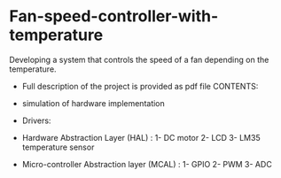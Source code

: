# Fan-speed-controller-with-temperature
Developing a system that controls the speed of a fan depending on the temperature.

* Full description of the project is provided as pdf file
CONTENTS:

* simulation of hardware implementation

* Drivers:
* Hardware Abstraction Layer (HAL) :
  1- DC motor
  2- LCD
  3- LM35 temperature sensor

* Micro-controller Abstraction layer (MCAL) :
  1- GPIO
  2- PWM
  3- ADC  
